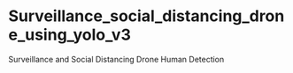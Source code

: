 # Surveillance_social_distancing_drone_using_yolo_v3
Surveillance and Social Distancing Drone Human Detection
